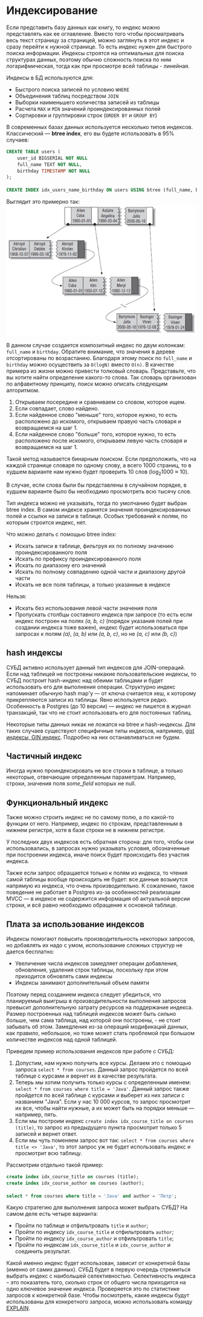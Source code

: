 # Индексирование

Если представить базу данных как книгу, то индекс можно представлять как ее оглавление. 
Вместо того чтобы просматривать весь текст страницу за страницей, можно заглянуть в этот индекс и сразу перейти к нужной странице. 
То есть индекс нужен для быстрого поиска информации. Индексы строятся на оптимальных для поиска структурах данных, 
поэтому обычно сложность поиска по ним логарифмическая, тогда как при просмотре всей таблицы - линейная. 

Индексы в БД используются для: 
* Быстрого поиска записей по условию `WHERE`
* Объединения таблиц посредством `JOIN`
* Выборки наименьшего количества записей из таблицы
* Расчета `MAX` и `MIN` значений проиндексированных полей
* Сортировки и группировки строк (`ORDER BY` и `GROUP BY`)

В современных базах данных используется несколько типов индексов. Классический — **btree index**, его вы будете использовать в 95% случаев:
 
```sql
CREATE TABLE users (
    user_id BIGSERIAL NOT NULL
	full_name TEXT NOT NULL,
	birthday TIMESTAMP NOT NULL
);

CREATE INDEX idx_users_name_birthday ON users USING btree (full_name, birthday);
```
Выглядит это примерно так:
![img](img/btree.png)

В данном случае создается композитный индекс по двум колонкам: `full_name` и `birthday`.
Обратите внимание, что значения в дереве отсортированы по возрастанию.
Благодаря этому поиск по `full_name` и `birthday` можно осуществить за `O(logN)` вместо `O(n)`.
В качестве примера из жизни можно привести толковый словарь.
Представьте, что вы хотите найти определение какого-то слова.
Так словарь организован по алфавитному принципу, поиск можно описать следующим алгоритмом.

1. Открываем посередине и сравниваем со словом, которое ищем.
2. Если совпадает, слово найдено.
3. Если найденное слово "меньше" того, которое нужно, то есть расположено до искомого, открываем правую часть словаря и возвращаемся на шаг 1.
4. Если найденное слово "больше" того, которое нужно, то есть расположено после искомого, открываем левую часть словаря и возвращаемся на шаг 1.

Такой метод называется бинарным поиском. 
Если предположить, что на каждой странице словаря по одному слову, а всего 1000 страниц,
то в худшем варианте нам нужно будет проверить 10 слов (log<sub>2</sub>1000 ≈ 10).

В случае, если слова были бы представлены в случайном порядке, в худшем варианте было бы
необходимо просмотреть всю тысячу слов.

Тип индекса можно не указывать, тогда по умолчанию будет выбран btree index. В самом индексе хранятся значения 
проиндексированных полей и ссылки на записи в таблице. Особых требований к полям, по которым строится индекс, нет.  

Что можно делать с помощью btree index:
* Искать записи в таблице, фильтруя их по полному значению проиндексированного поля
* Искать по префиксу проиндексированного поля
* Искать по диапазону его значений
* Искать по полному совпадению одной части и диапазону другой части
* Искать не все поля таблицы, а только указанные в индексе

Нельзя:
* Искать без использования левой части значения поля
* Пропускать столбцы составного индекса при запросе (то есть если индекс построен на полях *(a, b, c)* 
(порядок указания полей при создании индекса тоже важен), индекс будет использоваться при запросах к полям *(a)*, *(a, b)* или *(a, b, c)*, но не *(a, c)* или *(b, c)*)

## hash индексы

СУБД активно использует данный тип индексов для JOIN-операций. Если над таблицей не построены никакие пользовательские индексы, 
то СУБД построит hash-индекс над обеими таблицами и будет использовать его для выполнения операции. 
Структурно индекс напоминает обычную hash map'у — от ключа считается хеш, к которому прикрепляются записи из таблицы. 
Явно используется редко. Особенность в Postgres (до 10 версии) — индекс не пишется в журнал транзакций, 
так что не стоит использовать его для постоянных таблиц. 

Некоторые типы данных никак не ложатся на btree и hash-индексы. Для таких случаев существуют специфичные типы индексов, например, [gist индексы, GIN индекс](https://www.postgresql.org/docs/10/textsearch-indexes.html#:~:text=A%20GiST%20index%20is%20lossy,by%20a%20fixed%2Dlength%20signature.). 
Подробно на них останавливаться не будем. 

## Частичный индекс
Иногда нужно проиндексировать не все строки в таблице, а только некоторые, отвечающие определенным параметрам. 
Например, строки, значения поля *some_field* которых не null. 

## Функциональный индекс
Также можно строить индекс не по самому полю, а по какой-то функции от него. Например, индекс по строкам, 
представленным в нижнем регистре, хотя в базе строки не в нижнем регистре. 

У последних двух индексов есть обратная сторона: для того, чтобы они использовались, в запросах нужно указывать условия, 
обозначенные при построении индекса, иначе поиск будет происходить без участия индекса. 

Также если запрос обращается только к полям из индекса, то чтения самой таблицы вообще происходить не будет: 
все данные возьмутся напрямую из индекса, что очень производительно. К сожалению, такое поведение не работает 
в Postgres из-за особенностей реализации MVCC — в индексе не содержится информация об актуальной версии строки, 
и всё равно необходимо обращение к основной таблице.

## Плата за использование индексов

Индексы помогают повысить производительность некоторых запросов, но добавлять их надо с умом, использование сложных структур не дается бесплатно:
* Увеличение числа индексов замедляет операции добавления, обновления, удаления строк таблицы, поскольку при этом приходится обновлять сами индексы 
* Индексы занимают дополнительный объем памяти

Поэтому перед созданием индекса следует убедиться, что планируемый выигрыш в производительности выполнения запросов 
превысит дополнительную затрату ресурсов на поддержание индекса. Размер построенных над таблицей индексов может быть сильно больше, 
чем сама таблица, над которой они построены, - не стоит забывать об этом. Замедления из-за операций модификаций данных, как правило, 
небольшое, но тоже может стать проблемой при большом количестве индексов над одной таблицей. 

Приведем пример использования индексов при работе с СУБД:
1. Допустим, нам нужно получить все курсы. Делаем это с помощью запроса `select * from courses`. Данный запрос пройдется по всей таблице с курсами и вернет их в качестве результата. 
2. Теперь мы хотим получить только курсы с определенным именем: `select * from courses where title = 'Java'`. 
   Данный запрос также пройдется по всей таблице с курсами и выберет из них записи с названием "Java". 
   Если у нас 10 000 курсов, то запрос просмотрит их все, чтобы найти нужные, а их может быть на порядки меньше — например, пять. 
3. Если мы построим индекс `create index idx_course_title on courses (title)`, то запрос из предыдущего пункта просмотрит только 5 записей и вернет ответ.
4. Если мы чуть поменяем запрос вот так: `select * from courses where title <> 'Java'`, то этот запрос уж не будет использовать индекс и просмотрит всю таблицу.

Рассмотрим отдельно такой пример:
```sql
create index idx_course_title on courses (title);
create index idx_course_author on courses (author);

select * from courses where title = 'Java' and author = 'Петр';
```

Какую стратегию для выполнения запроса может выбрать СУБД? На самом деле есть четыре варианта:
* Пройти по таблице и отфильтровать `title` и `author`;
* Пройти по индексу `idx_course_title` и отфильтровать `author`;
* Пройти по индексу `idx_course_author` и отфильтровать `title`;
* Пройти по индексам `idx_course_title` и `idx_course_author` и соединить результат.

Какой именно индекс будет использован, зависит от конкретной базы (именно от самих данных). 
СУБД будет в первую очередь стремиться выбрать индекс с наибольшей селективностью. Селективность индекса – это показатель того, 
сколько строк от общего числа приходится на одно ключевое значение индекса. Проверяется это по статистике запросов к конкретной базе. 
Чтобы посмотреть, какие индексы будут использованы для конкретного запроса, можно использовать команду [EXPLAIN](https://www.postgresqltutorial.com/postgresql-explain/#:~:text=The%20EXPLAIN%20statement%20returns%20the,join%20algorithm%20will%20be%20used.).
